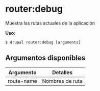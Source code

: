 # router:debug
Muestra las rutas actuales de la aplicación

**Uso:**
```
$ drupal router:debug [arguments]
```

## Argumentos disponibles
Argumento | Detalles
---------|-------------
route-name | Nombres de ruta

